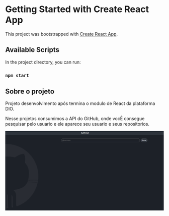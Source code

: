 # Getting Started with Create React App

This project was bootstrapped with [Create React App](https://github.com/facebook/create-react-app).

## Available Scripts

In the project directory, you can run:

### `npm start`

## Sobre o projeto

Projeto desenvolvimento após termina o modulo de React da plataforma DIO.

Nesse projetos consumimos a API do GitHub, onde vocÊ consegue pesquisar pelo usuario e ele
aparece seu usuario e seus repositorios.

<img src="src/assets/redmi.png" alt="Redmi Image"/>

